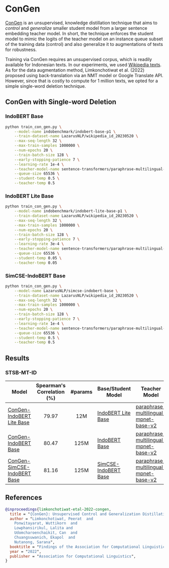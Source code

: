 # ConGen

[ConGen](https://github.com/KornWtp/ConGen) is an unsupervised, knowledge distillation technique that aims to *control* and *generalize* smaller student model from a larger sentence embedding teacher model. In short, the technique enforces the student model to mimic the logits of the teacher model on an instance queue subset of the training data (control) and also generalize it to augmentations of texts for robustness.

Training via ConGen requires an unsupervised corpus, which is readily available for Indonesian texts. In our experiments, we used [Wikipedia texts](https://huggingface.co/datasets/LazarusNLP/wikipedia_id_20230520). As for the data augmentation method, Limkonchotiwat et al. (2022) proposed using back-translation via an NMT model or Google Translate API. However, since that is costly to compute for 1 million texts, we opted for a simple single-word deletion technique.

## ConGen with Single-word Deletion

### IndoBERT Base

```sh
python train_con_gen.py \
    --model-name indobenchmark/indobert-base-p1 \
    --train-dataset-name LazarusNLP/wikipedia_id_20230520 \
    --max-seq-length 32 \
    --max-train-samples 1000000 \
    --num-epochs 20 \
    --train-batch-size 128 \
    --early-stopping-patience 7 \
    --learning-rate 1e-4 \
    --teacher-model-name sentence-transformers/paraphrase-multilingual-mpnet-base-v2 \
    --queue-size 65536 \
    --student-temp 0.5 \
    --teacher-temp 0.5
```

### IndoBERT Lite Base

```sh
python train_con_gen.py \
    --model-name indobenchmark/indobert-lite-base-p1 \
    --train-dataset-name LazarusNLP/wikipedia_id_20230520 \
    --max-seq-length 32 \
    --max-train-samples 1000000 \
    --num-epochs 20 \
    --train-batch-size 128 \
    --early-stopping-patience 7 \
    --learning-rate 3e-4 \
    --teacher-model-name sentence-transformers/paraphrase-multilingual-mpnet-base-v2 \
    --queue-size 65536 \
    --student-temp 0.05 \
    --teacher-temp 0.05
```

### SimCSE-IndoBERT Base

```sh
python train_con_gen.py \
    --model-name LazarusNLP/simcse-indobert-base \
    --train-dataset-name LazarusNLP/wikipedia_id_20230520 \
    --max-seq-length 32 \
    --max-train-samples 1000000 \
    --num-epochs 20 \
    --train-batch-size 128 \
    --early-stopping-patience 7 \
    --learning-rate 1e-4 \
    --teacher-model-name sentence-transformers/paraphrase-multilingual-mpnet-base-v2 \
    --queue-size 65536 \
    --student-temp 0.5 \
    --teacher-temp 0.5
```

## Results

### STSB-MT-ID

| Model                                                                                        | Spearman's Correlation (%) | #params | Base/Student Model                                                               | Teacher Model                                                                                                               | Train Dataset                                                                 |
| -------------------------------------------------------------------------------------------- | :------------------------: | :-----: | -------------------------------------------------------------------------------- | --------------------------------------------------------------------------------------------------------------------------- | ----------------------------------------------------------------------------- |
| [ConGen-IndoBERT Lite Base](https://huggingface.co/LazarusNLP/congen-indobert-lite-base)     |           79.97            |   12M   | [IndoBERT Lite Base](https://huggingface.co/indobenchmark/indobert-lite-base-p1) | [paraphrase-multilingual-mpnet-base-v2](https://huggingface.co/sentence-transformers/paraphrase-multilingual-mpnet-base-v2) | [Wikipedia](https://huggingface.co/datasets/LazarusNLP/wikipedia_id_20230520) |
| [ConGen-IndoBERT Base](https://huggingface.co/LazarusNLP/congen-indobert-base)               |           80.47            |  125M   | [IndoBERT Base](https://huggingface.co/indobenchmark/indobert-base-p1)           | [paraphrase-multilingual-mpnet-base-v2](https://huggingface.co/sentence-transformers/paraphrase-multilingual-mpnet-base-v2) | [Wikipedia](https://huggingface.co/datasets/LazarusNLP/wikipedia_id_20230520) |
| [ConGen-SimCSE-IndoBERT Base](https://huggingface.co/LazarusNLP/congen-simcse-indobert-base) |           81.16            |  125M   | [SimCSE-IndoBERT Base](https://huggingface.co/LazarusNLP/simcse-indobert-base)   | [paraphrase-multilingual-mpnet-base-v2](https://huggingface.co/sentence-transformers/paraphrase-multilingual-mpnet-base-v2) | [Wikipedia](https://huggingface.co/datasets/LazarusNLP/wikipedia_id_20230520) |

## References

```bibtex
@inproceedings{limkonchotiwat-etal-2022-congen,
  title = "{ConGen}: Unsupervised Control and Generalization Distillation For Sentence Representation",
  author = "Limkonchotiwat, Peerat  and
    Ponwitayarat, Wuttikorn  and
    Lowphansirikul, Lalita and
    Udomcharoenchaikit, Can  and
    Chuangsuwanich, Ekapol  and
    Nutanong, Sarana",
  booktitle = "Findings of the Association for Computational Linguistics: EMNLP 2022",
  year = "2022",
  publisher = "Association for Computational Linguistics",
}
```